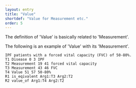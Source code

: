 ```yaml
---
layout: entry
title: "Value"
shortdef: "Value for Measurement etc."
order: 5
---
```


The definition of 'Value' is basically related to 'Measurement'.


The following is an example of 'Value' with its 'Measurement'.

~~~ ann
IPF patients with a forced vital capacity (FVC) of 50-80%.
T1 Disease 0 3 IPF
T2 Measurement 19 41 forced vital capacity
T3 Measurement 43 46 FVC
T4 Value 51 57 50-80%
R1 is_eqivalent Arg1:T3 Arg2:T2
R2 value_of Arg1:T4 Arg2:T2
~~~

<!-- details -->
